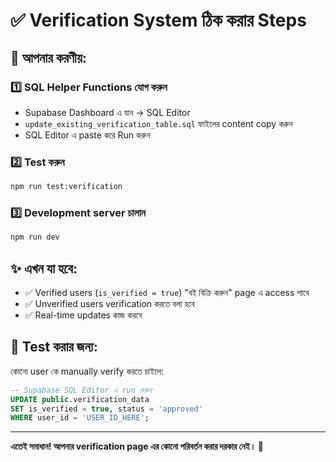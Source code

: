 # ✅ Verification System ঠিক করার Steps

## 🎯 আপনার করণীয়:

### 1️⃣ SQL Helper Functions যোগ করুন
- Supabase Dashboard এ যান → SQL Editor
- `update_existing_verification_table.sql` ফাইলের content copy করুন
- SQL Editor এ paste করে Run করুন

### 2️⃣ Test করুন
```bash
npm run test:verification
```

### 3️⃣ Development server চালান
```bash
npm run dev
```

## ✨ এখন যা হবে:

- ✅ Verified users (`is_verified = true`) "বই বিক্রি করুন" page এ access পাবে
- ✅ Unverified users verification করতে বলা হবে  
- ✅ Real-time updates কাজ করবে

## 🧪 Test করার জন্য:

কোনো user কে manually verify করতে চাইলে:

```sql
-- Supabase SQL Editor এ run করুন
UPDATE public.verification_data 
SET is_verified = true, status = 'approved' 
WHERE user_id = 'USER_ID_HERE';
```

---

**এতেই সমাধান! আপনার verification page এর কোনো পরিবর্তন করার দরকার নেই। 🎊**
